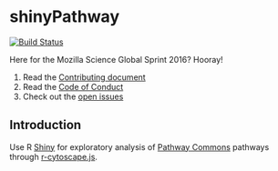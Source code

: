 # shinyPathway

[![Build Status](https://travis-ci.org/kdaily/shinyPathway.svg?branch=master)](https://travis-ci.org/kdaily/shinyPathway)

Here for the Mozilla Science Global Sprint 2016? Hooray! 

1. Read the [Contributing document](CONTRIBUTING.md)
1. Read the [Code of Conduct](CODE_OF_CONDUCT.md)
1. Check out the [open issues](https://github.com/kdaily/shinyPathway/issues)

Introduction
------------

Use R [Shiny](https://shiny.rstudio.com) for exploratory analysis of [Pathway Commons](http://www.pathwaycommons.org/) pathways through [r-cytoscape.js](https://github.com/cytoscape/r-cytoscape.js).
